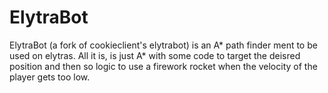 # ElytraBot

ElytraBot (a fork of cookieclient's elytrabot) is an A* path finder ment to be used on elytras. All it is, is just A* with some code to target the deisred position and then so logic to use a firework rocket when the velocity of the player gets too low. 
